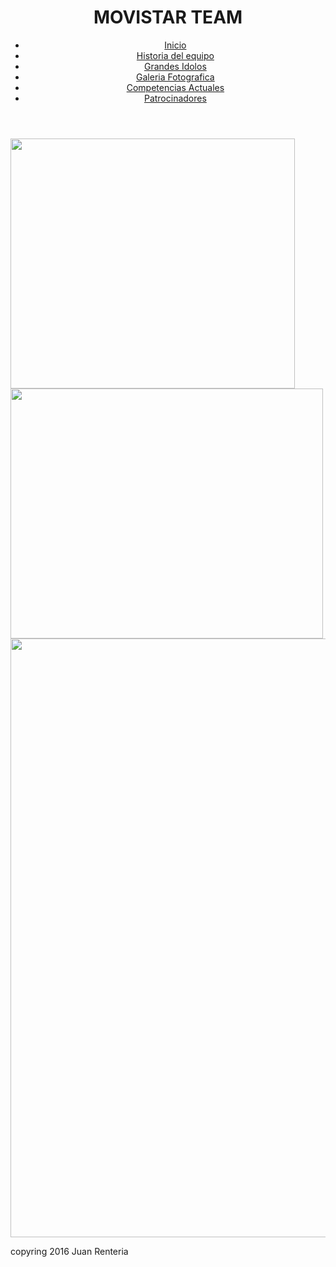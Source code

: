 <!DOCTYPE HTML>
<html lang="es">
<head>
    <meta charset="UTF-8"/>
    <meta name="description" content="curso html5 desde 0" />
    <title>Movistar Team</title>
    <LINK href="stilo.css" rel="stylesheet" type="text/css">
</head>
<body>
  <header>
     <hgroup>
       <h1 align="center">MOVISTAR TEAM</h1>
     </hgroup>
  <nav>
     <ul>
	<li><a title="Inicio" href="#">Inicio</a></li>
	<li><a title="Historia del equipo" href="Historiadelequipo.html">Historia del equipo</a></li>
	<li><a title="Grandes Idolos" href="GrandesIdolos.html">Grandes Idolos</a></li>
	<li><a title="Galeria fotografica" href="GaleriaFotografica.html">Galeria Fotografica</a></li>
	<li><a title="Competencias Actuales" href="CompetenciasActuales.html">Competencias Actuales</a></li>
        <li><a title="Patrocinadores" href="Patrocinadores.html">Patrocinadores</a></li>
	
</ul>

</ul>
  </nav>
</header>
  

<section>
 <img src="imaprin/logotipo.jpg"width="455" height="400"> <img src="imaprin/bisi.jpg"width="500" height="400">
 <img src="imaprin/fotocomple.jpg"width="958"> 



</section



 <aside>
   
</aside>
<footer>
     <p>copyring 2016 Juan Renteria</p> </footer>
</body>
</html>
